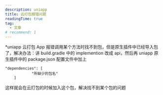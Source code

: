 ```yaml
---
description: uniapp
title: 云打包报错问题
readingTime: true
tag:
  - 文章
# recommend: 1
---
```


\*uniapp 云打包 App 报错调用某个方法时找不到包，但是原生插件中已经导入包了，解决办法：讲 build.gradle 中的 implemention 改成 api，然后再 uniapp 原生插件中的 package.json 配置文件中加上

```
"dependencies": [
			"所缺少的包名"
	]
```

这样就会在云打包的时候加入这个包，解决找不到某个包的问题
